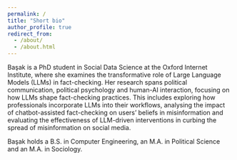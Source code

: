 ```yaml
---
permalink: /
title: "Short bio"
author_profile: true
redirect_from: 
  - /about/
  - /about.html
---
```


Başak is a PhD student in Social Data Science at the Oxford Internet Institute, where she examines the transformative role of Large Language Models (LLMs) in fact-checking. Her research spans political communication, political psychology and human-AI interaction, focusing on how LLMs shape fact-checking practices. This includes exploring how professionals incorporate LLMs into their workflows, analysing the impact of chatbot-assisted fact-checking on users’ beliefs in misinformation and evaluating the effectiveness of LLM-driven interventions in curbing the spread of misinformation on social media.

Başak holds a B.S. in Computer Engineering, an M.A. in Political Science and an M.A. in Sociology.